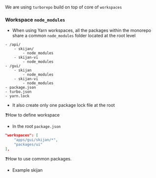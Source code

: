 
We are using `turborepo` build on top of core of `workspaces`


### Workspace `node_modules`
- When using Yarn workspaces, all the packages within the monorepo share a common `node_modules` folder located at the root level

```dirtree
- /api/
	- skijan/
		- node_modules
	- skijan-vi
		- node_modules
- /gui/
	- skijan
		- node_modules
	- skijan-vi
		- node_modules
- package.json
- turbo.json
- yarn.lock
```
- It also create only one package lock file at the root

❓How to define workspace
- In the root `package.json`
```json
"workspaces": [
	"apps/gui/skijan/*",
	"packages/ui"
],
```

❓How to use common packages.
- Example skijan

